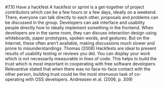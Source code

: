 #7.10 Have a hackfest
A hackfest or sprint is a get-together of project contributors which can be a few hours or a few days, ideally on a weekend. There, everyone can talk directly to each other, proposals and problems can be discussed in the group. Developers can ask interface and usability people directly how to ideally implement something in the frontend. 
When developers are in the same room, they can discuss interaction design using whiteboards, paper prototypes, spoken words, and gestures. But on the Internet, these often aren’t available, making discussions much slower and prone to misunderstandings. 
Thomas (2008)
Hackfests are ideal to present results of usability testing or reviews you did. You can display your work which is not necessarily measurable in lines of code. This helps to build the trust which is most important in cooperating with free software developers: 
Relevantive stated that when there was no face-to-face contact with the other person, building trust could be the most strenuous task of co-operating with OSS developers. 
Andreasen et al. (2006, p. 309)

